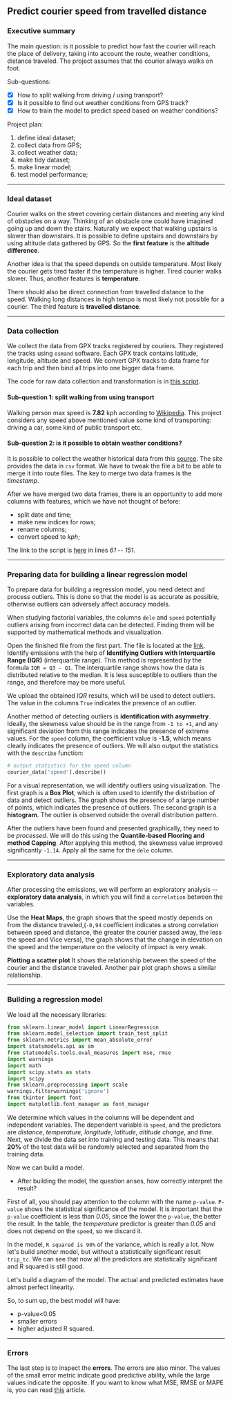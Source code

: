 ## Predict courier speed from travelled distance

### Executive summary

The main question: is it possible to predict how fast the courier will reach
the place of delivery, taking into account the route, weather conditions,
distance traveled. The project assumes that the courier always walks on foot.

Sub-questions:

- [x] How to split walking from driving / using transport?   
- [x] Is it possible to find out weather conditions from GPS track?  
- [x] How to train the model to predict speed based on weather conditions?  

Project plan:

1. define ideal dataset;  
2. collect data from GPS;  
3. collect weather data;  
4. make tidy dataset;  
5. make linear model;
6. test model performance;

***

### Ideal dataset

Courier walks on the street covering certain distances and meeting any kind of
obstacles on a way. Thinking of an obstacle one could have imagined going up
and down the stairs. Naturally we expect that walking upstairs is slower than
downstairs. It is possible to define upstairs and downstairs by using altitude
data gathered by GPS. So the **first feature** is the **altitude difference**.

Another idea is that the speed depends on outside temperature. Most likely the
courier gets tired faster if the temperature is higher. Tired courier walks
slower. Thus, another features is **temperature**.

There should also be direct connection from travelled distance to the speed.
Walking long distances in high tempo is most likely not possible for a courier.
The third feature is **travelled distance**.
___

### Data collection

We collect the data from GPX tracks registered by couriers. They registered the
tracks using `osmand` software. Each GPX track contains latitude, longitude,
altitude and speed. We convert GPX tracks to data frame for each trip and then
bind all trips into one bigger data frame.

The code for raw data collection and transformation is in [this script].

#### Sub-question 1: split walking from using transport

Walking person max speed is **7.82** kph according to [Wikipedia]. This
project considers any speed above mentioned value some kind of transporting:
driving a car, some kind of public transport etc.

#### Sub-question 2: is it possible to obtain weather conditions?

It is possible to collect the weather historical data from this [source]. The
site provides the data in `csv` format. We have to tweak the file a bit to be
able to merge it into route files. The key to merge two data frames is the
*timestamp*.

After we have merged two data frames, there is an opportunity to add more
columns with features, which we have not thought of before:

- split date and time;  
- make new indices for rows;  
- rename columns;  
- convert speed to *kph*;  

The link to the script is [here] in lines *61 -- 151*.
___

### Preparing data for building a linear regression model

To prepare data for building a regression model, you need detect and process
outliers. This is done so that the model is as accurate as possible, otherwise
outliers can adversely affect accuracy models.

When studying factorial variables, the columns `dele` and `speed` potentially
outliers arising from incorrect data can be detected. Finding them will be
supported by mathematical methods and visualization.

Open the finished file from the first part. The file is located at the [link].
Identify emissions with the help of **Identifying Outliers with Interquartile 
Range (IQR)** (interquartile range). This method is represented by the formula 
`IQR = Q3 - Q1`. The interquartile range shows how the data is distributed
relative to the median. It is less susceptible to outliers than the range, and 
therefore may be more useful.

We upload the obtained *IQR* results, which will be used to detect
outliers. The value in the columns `True` indicates the presence of an outlier.

Another method of detecting outliers is **identification with asymmetry**.
Ideally, the skewness value should be in the range from `-1 to +1`, and
any significant deviation from this range indicates the presence
of extreme values. For the `speed` column, the coefficient value is **-1.5**,
which means clearly indicates the presence of outliers. We will also output the
statistics with the `describe` function:

```python
# output statistics for the speed column
courier_data['speed'].describe()
```
For a visual representation, we will identify outliers using visualization. The
first graph is a **Box Plot**, which is often used to identify the distribution of 
data and detect outliers. The graph shows the presence of a large number of 
points, which indicates the presence of outliers. The second graph is a **histogram**.
The outlier is observed outside the overall distribution pattern.

After the outliers have been found and presented graphically, they need to be
*processed*. We will do this using the **Quantile-based Flooring and method
Capping**. After applying this method, the skewness value
improved significantly `-1.14`. Apply all the same for the `dele` column.
___

### Exploratory data analysis

After processing the emissions, we will perform an exploratory analysis -- **exploratory 
data analysis**, in which you will find a `correlation` between the variables.

Use the **Heat Maps**, the graph shows that the speed mostly depends on 
from the distance traveled,(`-0,94` coefficient indicates a strong correlation 
between speed and distance, the greater the courier passed away, the less 
the speed and Vice versa), the graph shows that the change in elevation on the speed and 
the temperature on the velocity of impact is very weak. 

**Plotting a scatter plot**
It shows the relationship between the speed of the courier and
the distance traveled. Another pair plot graph shows a similar relationship.
___

### Building a regression model

We load all the necessary libraries:

```python
from sklearn.linear_model import LinearRegression
from sklearn.model_selection import train_test_split
from sklearn.metrics import mean_absolute_error
import statsmodels.api as sm
from statsmodels.tools.eval_measures import mse, rmse
import warnings
import math
import scipy.stats as stats
import scipy
from sklearn.preprocessing import scale
warnings.filterwarnings('ignore')
from tkinter import font
import matplotlib.font_manager as font_manager
```
We determine which values in the columns will be dependent and independent 
variables. The dependent variable is `speed`, and the predictors are *distance*, 
*temperature*, *longitude*, *latitude*, *altitude change*, and *time*. Next, we divide the
data set into training and testing data. This means that **20%** of the test data will
be randomly selected and separated from the training data.

Now we can build a model. 

- After building the model, the question arises, how correctly interpret the result?

First of all, you should pay attention to the column with the name `p-value`. 
`P-value` shows the statistical significance of the model. It is important that the
`p-value` coefficient is less than *0.05*, since the lower the `p-value`, the 
better the result. In the table, the *temperature* predictor is greater than *0.05*
and does not depend on the `speed`, so we discard it.

In the model, `R squared is 90%` of the variance, which is really a lot.
Now let's build another model, but without a statistically significant result
`trip_tc`. We can see that now all the predictors are statistically significant
and R squared is still good. 

Let's build a diagram of the model. The actual and predicted estimates have almost perfect linearity.

So, to sum up, the best model will have:

- p-value<0.05
- smaller errors
- higher adjusted R squared.
___

### Errors

The last step is to inspect the **errors**. The errors are also minor. 
The values of the small error metric indicate good predictive ability,
while the large values indicate the opposite. 
If you want to know what MSE, RMSE or MAPE is, you can read [this] article.


[Wikipedia]: https://en.wikipedia.org/wiki/Walking
[source]: https://rp5.ru/%D0%9F%D0%BE%D0%B3%D0%BE%D0%B4%D0%B0_%D0%B2_%D0%BC%D0%B8%D1%80%D0%B5
[this script]: https://github.com/makaroszkaa/courier_speed/blob/main/raw_data_transform.py
[here]: https://github.com/makaroszkaa/courier_speed/blob/main/raw_data_transform.py
[link]: https://github.com/makaroszkaa/courier_speed/blob/main/linear_regression_model.py
[this]: https://www.dataquest.io/blog/understanding-regression-error-metrics/